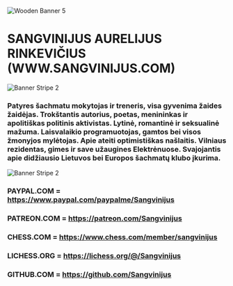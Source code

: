 ![Wooden Banner 5](https://user-images.githubusercontent.com/116754029/208319173-32222d94-1ea4-44d0-a32f-caa700e61d43.png)
# SANGVINIJUS AURELIJUS RINKEVIČIUS (WWW.SANGVINIJUS.COM)
![Banner Stripe 2](https://user-images.githubusercontent.com/116754029/206212917-a99d0810-2564-4bc8-a370-4185a99cd5dc.png)
### Patyres šachmatu mokytojas ir treneris, visa gyvenima žaides žaidėjas. Trokštantis autorius, poetas, menininkas ir apolitiškas politinis aktivistas. Lytinė, romantinė ir seksualinė mažuma. Laisvalaikio programuotojas, gamtos bei visos žmonyjos mylėtojas. Apie ateiti optimistiškas našlaitis. Vilniaus rezidentas, gimes ir save užaugines Elektrėnuose. Svajojantis apie didžiausio Lietuvos bei Europos šachmatų klubo įkurima.
![Banner Stripe 2](https://user-images.githubusercontent.com/116754029/206212917-a99d0810-2564-4bc8-a370-4185a99cd5dc.png)
### PAYPAL.COM = https://www.paypal.com/paypalme/Sangvinijus
### PATREON.COM = https://patreon.com/Sangvinijus
### CHESS.COM = https://www.chess.com/member/sangvinijus 
### LICHESS.ORG = https://lichess.org/@/Sangvinijus 
### GITHUB.COM = https://github.com/Sangvinijus
